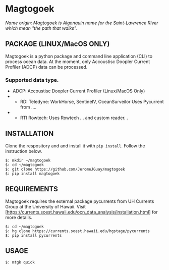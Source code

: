 # Magtogoek
*Name origin: Magtogoek is Algonquin name for the Saint-Lawrence River which mean "the path that walks".*

## PACKAGE (LINUX/MacOS ONLY)
Magtogoek is a python package and command line application (CLI) to process ocean data. At the moment,
only Accoustisc Doopler Current Profiler (ADCP) data can be processed. 

### Supported data type.
* ADCP: Accoustisc Doopler Current Profiler (Linux/MacOS Only)
* * RDI Teledyne: WorkHorse, SentinelV, OceanSurveilor
   Uses Pycurrent from ....
* * RTI Rowtech: 
   Uses Rowtech ... and custom reader. .
   
## INSTALLATION
Clone the respository and and install it with `pip install`. Follow the instruction below. 

```shell
$: mkdir ~/magtogoek
$: cd ~/magtogoek
$: git clone https://github.com/JeromeJGuay/magtogoek
$: pip install magtogoek
```
## REQUIREMENTS
Magtogoek requires the external package pycurrents from UH Currents Group at the University of Hawaii.
Visit [https://currents.soest.hawaii.edu/ocn_data_analysis/installation.html] for more details.


```shell
$: cd ~/magtogoek
$: hg clone https://currents.soest.hawaii.edu/hgstage/pycurrents
$: pip install pycurrents
```

## USAGE

```Shell
$: mtgk quick 
```

